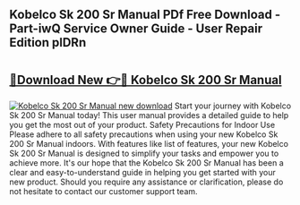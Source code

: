 ## Kobelco Sk 200 Sr Manual PDf Free Download - Part-iwQ Service Owner Guide - User Repair Edition plDRn

# <h2><a href="http://bc46295.oget.top/?id=Kobelco+Sk+200+Sr+Manual">🔗Download New 👉🔴 Kobelco Sk 200 Sr Manual</a></h2>

[![Kobelco Sk 200 Sr Manual new download](https://i.imgur.com/5g1atiW.png)](http://bc46295.oget.top/?id=Kobelco+Sk+200+Sr+Manual)
Start your journey with Kobelco Sk 200 Sr Manual today! This user manual provides a detailed guide to help you get the most out of your product. Safety Precautions for Indoor Use Please adhere to all safety precautions when using your new Kobelco Sk 200 Sr Manual indoors. With features like list of features, your new Kobelco Sk 200 Sr Manual is designed to simplify your tasks and empower you to achieve more. It's our hope that the Kobelco Sk 200 Sr Manual has been a clear and easy-to-understand guide in helping you get started with your new product. Should you require any assistance or clarification, please do not hesitate to contact our customer support team.

